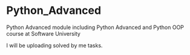 # Python_Advanced

Python Advanced module including Python Advanced and Python OOP course at Software University

I will be uploading solved by me tasks.
